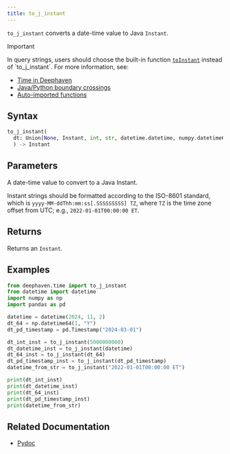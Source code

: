 ```yaml
---
title: to_j_instant
---
```


`to_j_instant` converts a date-time value to Java `Instant`.

> [!IMPORTANT]
> In query strings, users should choose the built-in function [`toInstant`](https://deephaven.io/core/javadoc/io/deephaven/time/DateTimeUtils.html#parseInstant(java.lang.String)) instead of `to_j_instant`. For more information, see:
>
> - [Time in Deephaven](../../../conceptual/time-in-deephaven.md)
> - [Java/Python boundary crossings](../../../conceptual/python-java-boundary.md)
> - [Auto-imported functions](../../query-language/query-library/auto-imported-functions.md)

## Syntax

```python syntax
to_j_instant(
  dt: Union[None, Instant, int, str, datetime.datetime, numpy.datetime64, pandas.Timestamp]
  ) -> Instant
```

## Parameters

<ParamTable>
<Param name="dt" type="Union[None, Instant, int, str, datetime.datetime, numpy.datetime64, pandas.Timestamp]">

A date-time value to convert to a Java Instant.

Instant strings should be formatted according to the ISO-8601 standard, which is `yyyy-MM-ddThh:mm:ss[.SSSSSSSSS] TZ`, where `TZ` is the time zone offset from UTC; e.g., `2022-01-01T00:00:00 ET`.

</Param>
</ParamTable>

## Returns

Returns an `Instant`.

## Examples

```python order=null
from deephaven.time import to_j_instant
from datetime import datetime
import numpy as np
import pandas as pd

datetime = datetime(2024, 11, 2)
dt_64 = np.datetime64(1, "Y")
dt_pd_timestamp = pd.Timestamp("2024-03-01")

dt_int_inst = to_j_instant(5000000000)
dt_datetime_inst = to_j_instant(datetime)
dt_64_inst = to_j_instant(dt_64)
dt_pd_timestamp_inst = to_j_instant(dt_pd_timestamp)
datetime_from_str = to_j_instant("2022-01-01T00:00:00 ET")

print(dt_int_inst)
print(dt_datetime_inst)
print(dt_64_inst)
print(dt_pd_timestamp_inst)
print(datetime_from_str)
```

## Related Documentation

- [Pydoc](/core/pydoc/code/deephaven.time.html#deephaven.time.to_j_instant)
